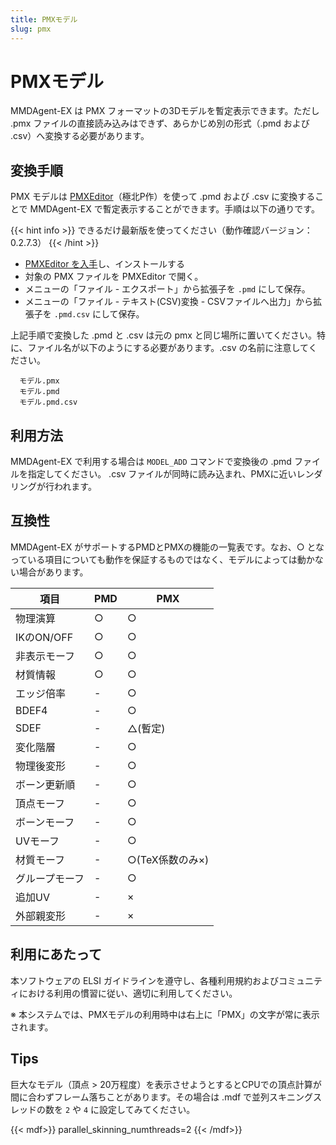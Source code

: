 ```yaml
---
title: PMXモデル
slug: pmx
---
```

# PMXモデル

MMDAgent-EX は PMX フォーマットの3Dモデルを暫定表示できます。ただし .pmx ファイルの直接読み込みはできず、あらかじめ別の形式（.pmd および .csv）へ変換する必要があります。

## 変換手順

PMX モデルは [PMXEditor](https://kkhk22.seesaa.net/category/14045227-1.html)（極北P作）を使って .pmd および .csv に変換することで MMDAgent-EX で暫定表示することができます。手順は以下の通りです。

{{< hint info >}}
できるだけ最新版を使ってください（動作確認バージョン：0.2.7.3）
{{< /hint >}}

- [PMXEditor を入手](https://kkhk22.seesaa.net/category/14045227-1.html)し、インストールする
- 対象の PMX ファイルを PMXEditor で開く。
- メニューの「ファイル - エクスポート」から拡張子を `.pmd` にして保存。
- メニューの「ファイル - テキスト(CSV)変換 - CSVファイルへ出力」から拡張子を `.pmd.csv` にして保存。

上記手順で変換した .pmd と .csv は元の pmx と同じ場所に置いてください。特に、ファイル名が以下のようにする必要があります。.csv の名前に注意してください。

```text
  モデル.pmx
  モデル.pmd
  モデル.pmd.csv
```

## 利用方法

MMDAgent-EX で利用する場合は `MODEL_ADD` コマンドで変換後の .pmd ファイルを指定してください。 .csv ファイルが同時に読み込まれ、PMXに近いレンダリングが行われます。

## 互換性

MMDAgent-EX がサポートするPMDとPMXの機能の一覧表です。なお、○ となっている項目についても動作を保証するものではなく、モデルによっては動かない場合があります。

|項目|PMD|PMX|
|----|---|---|
|物理演算|○|○|
|IKのON/OFF|○|○|
|非表示モーフ|○|○|
|材質情報|○|○|
|エッジ倍率|-|○|
|BDEF4|-|○|
|SDEF|-|△(暫定)|
|変化階層|-|○|
|物理後変形|-|○|
|ボーン更新順|-|○|
|頂点モーフ|-|○|
|ボーンモーフ|-|○|
|UVモーフ|-|○|
|材質モーフ|-|○(TeX係数のみ×)|
|グループモーフ|-|○|
|追加UV|-|×|
|外部親変形|-|×|

## 利用にあたって

本ソフトウェアの ELSI ガイドラインを遵守し、各種利用規約およびコミュニティにおける利用の慣習に従い、適切に利用してください。

※ 本システムでは、PMXモデルの利用時中は右上に「PMX」の文字が常に表示されます。

## Tips

巨大なモデル（頂点 > 20万程度）を表示させようとするとCPUでの頂点計算が間に合わずフレーム落ちことがあります。その場合は .mdf で並列スキニングスレッドの数を `2` や `4` に設定してみてください。

{{< mdf>}}
parallel_skinning_numthreads=2
{{< /mdf>}}
